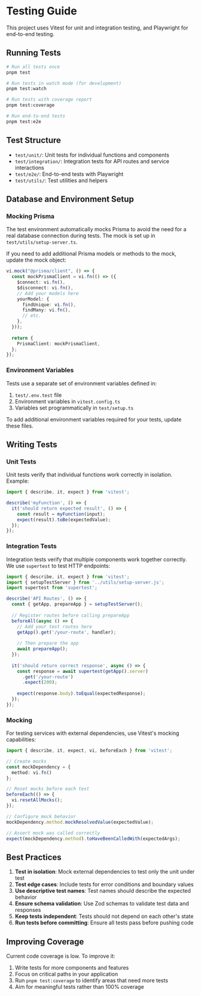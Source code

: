 # Testing Guide

This project uses Vitest for unit and integration testing, and Playwright for end-to-end testing.

## Running Tests

```bash
# Run all tests once
pnpm test

# Run tests in watch mode (for development)
pnpm test:watch

# Run tests with coverage report
pnpm test:coverage

# Run end-to-end tests
pnpm test:e2e
```

## Test Structure

- `test/unit/`: Unit tests for individual functions and components
- `test/integration/`: Integration tests for API routes and service interactions
- `test/e2e/`: End-to-end tests with Playwright
- `test/utils/`: Test utilities and helpers

## Database and Environment Setup

### Mocking Prisma

The test environment automatically mocks Prisma to avoid the need for a real database connection during tests. The mock is set up in `test/utils/setup-server.ts`.

If you need to add additional Prisma models or methods to the mock, update the mock object:

```typescript
vi.mock("@prisma/client", () => {
  const mockPrismaClient = vi.fn(() => ({
    $connect: vi.fn(),
    $disconnect: vi.fn(),
    // Add your models here
    yourModel: {
      findUnique: vi.fn(),
      findMany: vi.fn(),
      // etc.
    },
  }));
  
  return {
    PrismaClient: mockPrismaClient,
  };
});
```

### Environment Variables

Tests use a separate set of environment variables defined in:
1. `test/.env.test` file
2. Environment variables in `vitest.config.ts`
3. Variables set programmatically in `test/setup.ts`

To add additional environment variables required for your tests, update these files.

## Writing Tests

### Unit Tests

Unit tests verify that individual functions work correctly in isolation. Example:

```typescript
import { describe, it, expect } from 'vitest';

describe('myFunction', () => {
  it('should return expected result', () => {
    const result = myFunction(input);
    expect(result).toBe(expectedValue);
  });
});
```

### Integration Tests

Integration tests verify that multiple components work together correctly. We use `supertest` to test HTTP endpoints:

```typescript
import { describe, it, expect } from 'vitest';
import { setupTestServer } from '../utils/setup-server.js';
import supertest from 'supertest';

describe('API Routes', () => {
  const { getApp, prepareApp } = setupTestServer();
  
  // Register routes before calling prepareApp
  beforeAll(async () => {
    // Add your test routes here
    getApp().get('/your-route', handler);
    
    // Then prepare the app
    await prepareApp();
  });
  
  it('should return correct response', async () => {
    const response = await supertest(getApp().server)
      .get('/your-route')
      .expect(200);
    
    expect(response.body).toEqual(expectedResponse);
  });
});
```

### Mocking

For testing services with external dependencies, use Vitest's mocking capabilities:

```typescript
import { describe, it, expect, vi, beforeEach } from 'vitest';

// Create mocks
const mockDependency = {
  method: vi.fn()
};

// Reset mocks before each test
beforeEach(() => {
  vi.resetAllMocks();
});

// Configure mock behavior
mockDependency.method.mockResolvedValue(expectedValue);

// Assert mock was called correctly
expect(mockDependency.method).toHaveBeenCalledWith(expectedArgs);
```

## Best Practices

1. **Test in isolation**: Mock external dependencies to test only the unit under test
2. **Test edge cases**: Include tests for error conditions and boundary values
3. **Use descriptive test names**: Test names should describe the expected behavior
4. **Ensure schema validation**: Use Zod schemas to validate test data and responses
5. **Keep tests independent**: Tests should not depend on each other's state
6. **Run tests before committing**: Ensure all tests pass before pushing code

## Improving Coverage

Current code coverage is low. To improve it:

1. Write tests for more components and features
2. Focus on critical paths in your application
3. Run `pnpm test:coverage` to identify areas that need more tests
4. Aim for meaningful tests rather than 100% coverage 